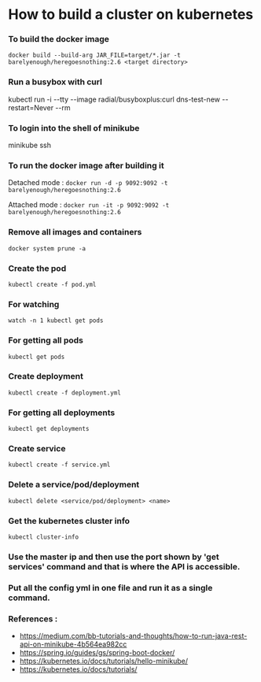 # How to build a cluster on kubernetes

### To build the docker image
```docker build --build-arg JAR_FILE=target/*.jar -t barelyenough/heregoesnothing:2.6 <target directory>```


### Run a busybox with curl ###
kubectl run -i --tty --image radial/busyboxplus:curl dns-test-new --restart=Never --rm


### To login into the shell of minikube ###
minikube ssh



### To run the docker image after building it

Detached mode : 
```docker run -d -p 9092:9092 -t barelyenough/heregoesnothing:2.6```

Attached mode : 
```docker run -it -p 9092:9092 -t barelyenough/heregoesnothing:2.6```

### Remove all images and containers
```docker system prune -a```

### Create the pod
```kubectl create -f pod.yml```

### For watching
```watch -n 1 kubectl get pods```

### For getting all pods
```kubectl get pods```

### Create deployment
```kubectl create -f deployment.yml```

### For getting all deployments
```kubectl get deployments```

### Create service
```kubectl create -f service.yml```

### Delete a service/pod/deployment
```kubectl delete <service/pod/deployment> <name>```

### Get the kubernetes cluster info
```kubectl cluster-info```

### Use the master ip and then use the port shown by 'get services' command and that is where the API is accessible.

### Put all the config yml in one file and run it as a single command.

### References :
- https://medium.com/bb-tutorials-and-thoughts/how-to-run-java-rest-api-on-minikube-4b564ea982cc
- https://spring.io/guides/gs/spring-boot-docker/
- https://kubernetes.io/docs/tutorials/hello-minikube/
- https://kubernetes.io/docs/tutorials/
